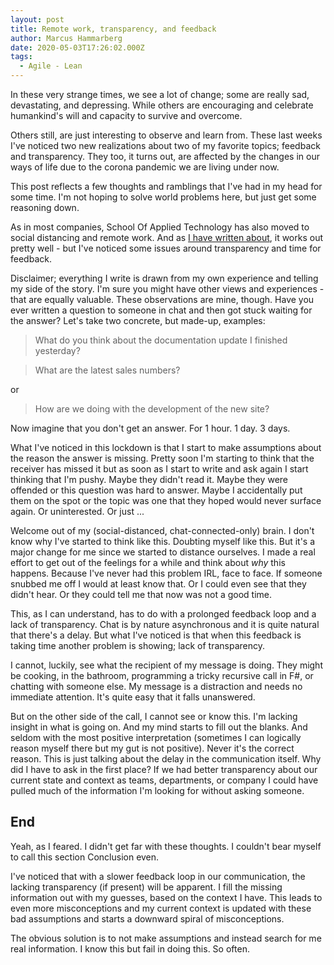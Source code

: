 ```yaml
---
layout: post
title: Remote work, transparency, and feedback
author: Marcus Hammarberg
date: 2020-05-03T17:26:02.000Z
tags:
  - Agile - Lean
---
```


In these very strange times, we see a lot of change; some are really sad, devastating, and depressing. While others are encouraging and celebrate humankind's will and capacity to survive and overcome.

Others still, are just interesting to observe and learn from. These last weeks I've noticed two new realizations about two of my favorite topics; feedback and transparency. They too, it turns out, are affected by the changes in our ways of life due to the corona pandemic we are living under now.

This post reflects a few thoughts and ramblings that I've had in my head for some time. I'm not hoping to solve world problems here, but just get some reasoning down.

<!-- excerpt-end -->

As in most companies, School Of Applied Technology has also moved to social distancing and remote work. And as [I have written about](http://www.marcusoft.net/2020/03/experience-report-first-week-of-x-mobs-going-remote.html), it works out pretty well - but I've noticed some issues around transparency and time for feedback.

Disclaimer; everything I write is drawn from my own experience and telling my side of the story. I'm sure you might have other views and experiences - that are equally valuable. These observations are mine, though.
Have you ever written a question to someone in chat and then got stuck waiting for the answer? Let's take two concrete, but made-up, examples:

> What do you think about the documentation update I finished yesterday?

> What are the latest sales numbers?

or

> How are we doing with the development of the new site?

Now imagine that you don't get an answer. For 1 hour. 1 day. 3 days.

What I've noticed in this lockdown is that I start to make assumptions about the reason the answer is missing. Pretty soon I'm starting to think that the receiver has missed it but as soon as I start to write and ask again I start thinking that I'm pushy. Maybe they didn't read it. Maybe they were offended or this question was hard to answer. Maybe I accidentally put them on the spot or the topic was one that they hoped would never surface again. Or uninterested. Or just ...

Welcome out of my (social-distanced, chat-connected-only) brain. I don't know why I've started to think like this. Doubting myself like this. But it's a major change for me since we started to distance ourselves.
I made a real effort to get out of the feelings for a while and think about *why* this happens. Because I've never had this problem IRL, face to face. If someone snubbed me off I would at least know that. Or I could even see that they didn't hear. Or they could tell me that now was not a good time.

This, as I can understand, has to do with a prolonged feedback loop and a lack of transparency. Chat is by nature asynchronous and it is quite natural that there's a delay. But what I've noticed is that when this feedback is taking time another problem is showing; lack of transparency.

I cannot, luckily, see what the recipient of my message is doing. They might be cooking, in the bathroom, programming a tricky recursive call in F#, or chatting with someone else. My message is a distraction and needs no immediate attention. It's quite easy that it falls unanswered.

But on the other side of the call, I cannot see or know this. I'm lacking insight in what is going on. And my mind starts to fill out the blanks. And seldom with the most positive interpretation (sometimes I can logically reason myself there but my gut is not positive). Never it's the correct reason.
This is just talking about the delay in the communication itself. Why did I have to ask in the first place? If we had better transparency about our current state and context as teams, departments, or company I could have pulled much of the information I'm looking for without asking someone.

## End

Yeah, as I feared. I didn't get far with these thoughts. I couldn't bear myself to call this section Conclusion even.

I've noticed that with a slower feedback loop in our communication, the lacking transparency (if present) will be apparent. I fill the missing information out with my guesses, based on the context I have. This leads to even more misconceptions and my current context is updated with these bad assumptions and starts a downward spiral of misconceptions.

The obvious solution is to not make assumptions and instead search for me real information. I know this but fail in doing this. So often.

